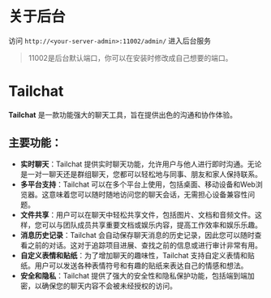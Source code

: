 # 关于后台

访问 `http://<your-server-admin>:11002/admin/` 进入后台服务

> 11002是后台默认端口，你可以在安装时修改成自己想要的端口。

# Tailchat

**Tailchat** 是一款功能强大的聊天工具，旨在提供出色的沟通和协作体验。

## 主要功能：

- **实时聊天**：Tailchat 提供实时聊天功能，允许用户与他人进行即时沟通。无论是一对一聊天还是群组聊天，您都可以轻松地与同事、朋友和家人保持联系。
- **多平台支持**：Tailchat 可以在多个平台上使用，包括桌面、移动设备和Web浏览器。这意味着您可以随时随地访问您的聊天会话，无需担心设备兼容性问题。
- **文件共享**：用户可以在聊天中轻松共享文件，包括图片、文档和音频文件。这样，您可以与团队成员共享重要文档或娱乐内容，提高工作效率和娱乐乐趣。
- **消息历史记录**：Tailchat 会自动保存聊天消息的历史记录，因此您可以随时查看之前的对话。这对于追踪项目进展、查找之前的信息或进行审计非常有用。
- **自定义表情和贴纸**：为了增加聊天的趣味性，Tailchat 支持自定义表情和贴纸。用户可以发送各种表情符号和有趣的贴纸来表达自己的情感和想法。
- **安全和隐私**：Tailchat 提供了强大的安全性和隐私保护功能，包括端到端加密，以确保您的聊天内容不会被未经授权的访问。
